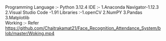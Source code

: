 Programming Language :- Python 3.12.4
IDE :- 1.Anaconda Navigator-1.12.3 
       2.Visual Studio Code -1.91
Libraries :-1.openCV 2.NumPY 3.Pandas 3.Matplotlib   
Working :- Refer https://github.com/Chaitrakamat21/Face_Recognition_Attendance_System/blob/master/Woking.mp4

